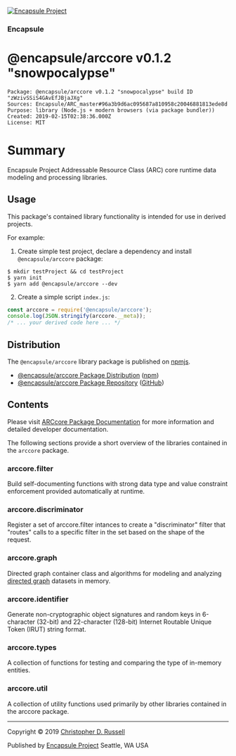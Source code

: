 [![Encapsule Project](https://encapsule.io/images/blue-burst-encapsule.io-icon-72x72.png "Encapsule Project")](https://encapsule.io)

### Encapsule

# @encapsule/arccore v0.1.2 "snowpocalypse"

```
Package: @encapsule/arccore v0.1.2 "snowpocalypse" build ID "zWzivSSiS4GAvEfJBjaJXg"
Sources: Encapsule/ARC_master#96a3b9d6ac095687a810958c20046881813ede8d
Purpose: library (Node.js + modern browsers (via package bundler))
Created: 2019-02-15T02:38:36.000Z
License: MIT
```

# Summary

Encapsule Project Addressable Resource Class (ARC) core runtime data modeling and processing libraries.

## Usage

This package's contained library functionality is intended for use in derived projects.

For example:

1. Create simple test project, declare a dependency and install `@encapsule/arccore` package:

```
$ mkdir testProject && cd testProject
$ yarn init
$ yarn add @encapsule/arccore --dev
```

2. Create a simple script `index.js`:

```JavaScript
const arccore = require('@encapsule/arccore');
console.log(JSON.stringify(arccore.__meta));
/* ... your derived code here ... */
```

## Distribution

The `@encapsule/arccore` library package is published on [npmjs](https://npmjs.com).

- [@encapsule/arccore Package Distribution](https://npmjs.com/package/@encapsule/arccore/v/0.1.2) ([npm](https://www.npmjs.com/@encapsule))
- [@encapsule/arccore Package Repository](https://github.com/Encapsule/arccore) ([GitHub](https://github.com/Encapsule))

## Contents

Please visit [ARCcore Package Documentation](https://encapsule.io/docs/ARCcore) for more information and detailed developer documentation.

The following sections provide a short overview of the libraries contained in the `arccore` package.

### arccore.filter

Build self-documenting functions with strong data type and value constraint enforcement provided automatically at runtime.

### arccore.discriminator

Register a set of arccore.filter intances to create a "discriminator" filter that "routes" calls to a specific filter in the set based on the shape of the request.

### arccore.graph

Directed graph container class and algorithms for modeling and analyzing [directed graph](https://en.wikipedia.org/wiki/Directed_graph) datasets in memory.

### arccore.identifier

Generate non-cryptographic object signatures and random keys in 6-character (32-bit) and 22-character (128-bit) Internet Routable Unique Token (IRUT) string format.

### arccore.types

A collection of functions for testing and comparing the type of in-memory entities.

### arccore.util

A collection of utility functions used primarily by other libraries contained in the arccore package.

<hr>

Copyright &copy; 2019 [Christopher D. Russell](http://chrisrussell.net)

Published by [Encapsule Project](https://encapsule.io) Seattle, WA USA